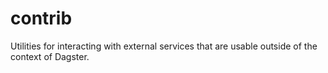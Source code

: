# contrib

Utilities for interacting with external services that are usable outside of the context of Dagster.

